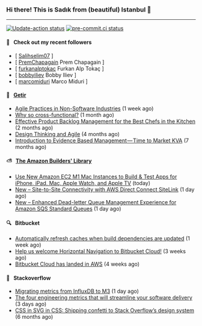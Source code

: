 ### Hi there! This is Sadık from (beautiful) Istanbul 👋

---

[![Update-action status](https://github.com/sadikkuzu/sadikkuzu/actions/workflows/sadikkuzu.yml/badge.svg)](https://github.com/sadikkuzu/sadikkuzu/actions/workflows/sadikkuzu.yml)
[![pre-commit.ci status](https://results.pre-commit.ci/badge/github/sadikkuzu/sadikkuzu/master.svg)](https://results.pre-commit.ci/latest/github/sadikkuzu/sadikkuzu/master)

#### 🔭 &nbsp; Check out my recent followers

- [ [Salihselim07](https://github.com/Salihselim07)  ]
- [ [PremChapagain](https://github.com/PremChapagain) Prem Chapagain ]
- [ [furkanalptokac](https://github.com/furkanalptokac) Furkan Alp Tokaç ]
- [ [bobbyiliev](https://github.com/bobbyiliev) Bobby Iliev ]
- [ [marcomiduri](https://github.com/marcomiduri) Marco Miduri ]


#### 🚀 &nbsp; [Getir](https://technology.getir.com)

- [Agile Practices in Non-Software Industries](https://medium.com/getir/agile-practices-in-non-software-industries-5e71c522aea2?source=rss----5138a1e0a250---4) (1 week ago)
- [Why so cross-functional?](https://medium.com/getir/why-so-cross-functional-e411271265fc?source=rss----5138a1e0a250---4) (1 month ago)
- [Effective Product Backlog Management for the Best Chefs in the Kitchen](https://medium.com/getir/effective-product-backlog-management-for-best-chefs-in-the-kitchen-d44a023d9c0b?source=rss----5138a1e0a250---4) (2 months ago)
- [Design Thinking and Agile](https://medium.com/getir/design-thinking-and-agile-21d5159f429?source=rss----5138a1e0a250---4) (4 months ago)
- [Introduction to Evidence Based Management — Time to Market KVA](https://medium.com/getir/introduction-to-evidence-based-management-time-to-market-kva-ce880fb71477?source=rss----5138a1e0a250---4) (7 months ago)


#### ⛅ &nbsp; [The Amazon Builders' Library](https://aws.amazon.com/builders-library/)

- [Use New Amazon EC2 M1 Mac Instances to Build &amp; Test Apps for iPhone, iPad, Mac, Apple Watch, and Apple TV](https://aws.amazon.com/blogs/aws/use-amazon-ec2-m1-mac-instances-to-build-test-macos-ios-ipados-tvos-and-watchos-apps/) (today)
- [New – Site-to-Site Connectivity with AWS Direct Connect SiteLink](https://aws.amazon.com/blogs/aws/new-site-to-site-connectivity-with-aws-direct-connect-sitelink/) (1 day ago)
- [New – Enhanced Dead-letter Queue Management Experience for Amazon SQS Standard Queues](https://aws.amazon.com/blogs/aws/enhanced-dlq-management-sqs/) (1 day ago)


#### 🔍 &nbsp; Bitbucket

- [Automatically refresh caches when build dependencies are updated](https://bitbucket.org/blog/automatically-refresh-caches-when-build-dependencies-are-updated) (1 week ago)
- [Help us welcome Horizontal Navigation to Bitbucket Cloud!](https://bitbucket.org/blog/new-horizontal-nav) (3 weeks ago)
- [Bitbucket Cloud has landed in AWS](https://bitbucket.org/blog/bitbucket-cloud-has-landed-in-aws) (4 weeks ago)


#### 📰 &nbsp; Stackoverflow

- [Migrating metrics from InfluxDB to M3](https://stackoverflow.blog/2021/12/01/migrating-metrics-from-influxdb-to-m3/) (1 day ago)
- [The four engineering metrics that will streamline your software delivery](https://stackoverflow.blog/2021/11/29/the-four-engineering-metrics-that-will-streamline-your-software-delivery/) (3 days ago)
- [CSS in SVG in CSS: Shipping confetti to Stack Overflow’s design system](https://stackoverflow.blog/2021/05/31/shipping-confetti-to-stack-overflows-design-system/) (6 months ago)
